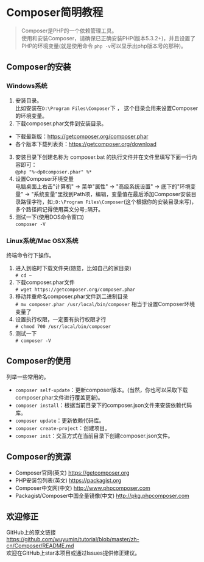# Composer简明教程

> Composer是PHP的一个依赖管理工具。  
使用和安装Composer，请确保已正确安装PHP(版本5.3.2+)，并且设置了PHP的环境变量(就是使用命令 `php -v`可以显示出php版本号的那种)。  

## Composer的安装
### Windows系统
1. 安装目录。  
比如安装在`D:\Program Files\Composer`下 ， 这个目录会用来设置Composer的环境变量。 
2. 下载composer.phar文件到安装目录。
  - 下载最新版：<https://getcomposer.org/composer.phar>
  - 各个版本下载列表页：<https://getcomposer.org/download>
3. 安装目录下创建名称为 composer.bat 的执行文件并在文件里填写下面一行内容即可：  
`@php "%~dp0composer.phar" %*`  
4. 设置Composer环境变量  
电脑桌面上右击"计算机" -> 菜单"属性" -> "高级系统设置" -> 底下的"环境变量" -> "系统变量"里找到Path项，编辑，变量值在最后添加Composer安装目录路径字符，如`;D:\Program Files\Composer`(这个根据你的安装目录来写)，多个路径间记得使用英文分号`;`隔开。  
5. 测试一下(使用DOS命令窗口)  
`composer -V`  

### Linux系统/Mac OSX系统
终端命令行下操作。  
1. 进入到临时下载文件夹(随意，比如自己的家目录)  
`# cd ~`  
2. 下载composer.phar文件  
`# wget https://getcomposer.org/composer.phar`  
3. 移动并重命名composer.phar文件到二进制目录  
`# mv composer.phar /usr/local/bin/composer`  相当于设置Composer环境变量了  
4. 设置执行权限，一定要有执行权限才行  
`# chmod 700 /usr/local/bin/composer`  
5. 测试一下  
`# composer -V`  

## Composer的使用
列举一些常用的。
- `composer self-update`：更新composer版本。(当然，你也可以采取下载composer.phar文件进行覆盖更新)。
- `composer install`：根据当前目录下的composer.json文件来安装依赖代码库。
- `composer update`：更新依赖代码库。
- `composer create-project`：创建项目。
- `composer init`：交互方式在当前目录下创建composer.json文件。

## Composer的资源
- Composer官网(英文) <https://getcomposer.org>
- PHP安装包列表(英文) <https://packagist.org>
- Composer中文网(中文) <http://www.phpcomposer.com>
- Packagist/Composer中国全量镜像(中文) <http://pkg.phpcomposer.com>

## 欢迎修正
GitHub上的原文链接  
<https://github.com/wuyumin/tutorial/blob/master/zh-cn/Composer/README.md>  
欢迎在GitHub上star本项目或通过Issues提供修正建议。  
